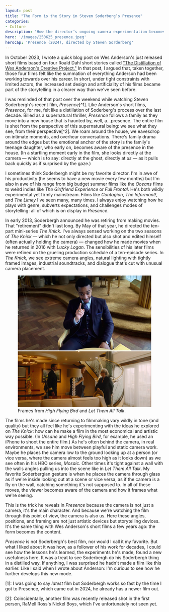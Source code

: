 ```yaml
---
layout: post
title: "The Form is the Story in Steven Soderberg’s Presence"
categories:
- Culture
description: "How the director’s ongoing camera experimentation becomes part of the story in his new film."
hero: '/images/250625_presence.jpeg'
herocap: 'Presence (2024), directed by Steven Sorderberg'
---
```


In October 2023, I wrote a quick blog post on Wes Anderson's just released short films based on four Roald Dahl short stories called ["The Distillation of Wes Anderson's Creative Project."](https://www.jarrettfuller.blog/2023/10/wes-anderson-short-films/) In that post, I argued that, taken together, those four films felt like the summation of everything Anderson had been working towards over his career. In short, under tight constraints with limited actors, the increased set design and artificiality of his films became part of the storytelling in a clearer way than we've seen before.

I was reminded of that post over the weekend while watching Steven Soderbergh's recent film, *Presence*[^1]. Like Anderson's short films, *Presence*, for me, felt like a distillation of Soderberg's process over the last decade. Billed as a supernatural thriller, *Presence* follows a family as they move into a new house that is haunted by, well, a...presence. The entire film is shot from the perspective of this supernatural being: we see what they see, from their perspective[^2]. We roam around the house, we eavesdrop on intimate moments, and overhear conversations. There's family drama around the edges but the emotional anchor of the story is the family's teenage daughter, who early on, becomes aware of the presence in the house. (In a startling moment early in the film, she looks directly at the camera — which is to say: directly at the ghost, directly at *us* — as it pulls back quickly as if surprised by the gaze.)

I sometimes think Soderbergh might be my favorite director. I'm in awe of his productivity (he seems to have a new movie every few months) but I'm also in awe of his range from big budget summer films like the *Oceans* films to weird indies like *The Girlfriend Experience* or *Full Frontal*. He's both wildly experimental yet firmly mainstream. Films like *Contagion*, *The Informant!*, and *The Limey* I've seen many, many times. I always enjoy watching how he plays with genre, subverts expectations, and challenges modes of storytelling: all of which is on display in *Presence*.

In early 2013, Soderbergh announced he was retiring from making movies. That "retirement" didn't last long. By May of that year, he directed the ten-part mini-series *The Knick*. I've always sensed working on the two seasons of *The Knick* — which he not only directed but also shot and edited himself (often actually holding the camera) — changed how he made movies when he returned in 2016 with *Lucky Logan*. The sensibilities of his later films were refined on the grueling production schedule of a ten-episode series. In *The Knick*, we see extreme camera angles, natural lighting with tightly framed images, industrial soundtracks, and dialogue that's cut with unusual camera placement.

<figure>

<img src="/images/250625_presence_hfb.jpg">

<img src="/images/250625_presence_ltat.jpg">

<figcaption>Frames from <i>High Flying Bird</i> and <i>Let Them All Talk</i>.</figcaption>

</figure>

The films he's made since returning to filmmaking vary wildly in tone (and quality) but they all feel like he's experimenting with the ideas he explored on *The Knick*: how can he make a film in the most economical and artistic way possible. (In *Unsane* and *High Flying Bird*, for example, he used an iPhone to shoot the entire film.) As he's often behind the camera, in real environments, we see him move between playful and static camera work. Maybe he places the camera low to the ground looking up at a person (or vice versa, where the camera almost feels too high as it looks down) as we see often in his HBO series, *Mosaic*. Other times it's tight against a wall with the walls angles pulling us into the scene like in *Let Them All Talk*. My favorite Soderbergian gesture is when he places the camera through glass as if we're inside looking out at a scene or vice versa, as if the camera is a fly on the wall, catching something it's not supposed to. In all of these moves, the viewer becomes aware of the camera and how it frames what we're seeing.

This is the trick he reveals in *Presence* because the camera is not just a camera, it's the main character. And because we're watching the film through this point of view, the camera is also us. Here these angles, positions, and framing are not just artistic devices but storytelling devices. It's the same thing with Wes Anderson's short films a few years ago: the form becomes the content.

*Presence* is not Soderbergh's best film, nor would I call it my favorite. But what I liked about it was how, as a follower of his work for decades, I could see how the lessons he's learned, the experiments he's made, found a new usefulness here. It was a treat to see Soderbergh do his Soderbergh thing in a distilled way. If anything, I was surprised he hadn't made a film like this earlier. Like I said when I wrote about Anderson: I'm curious to see how he further develops this new mode. 

[1]: I was going to say *latest* film but Soderbergh works so fast by the time I got to Presence, which came out in 2024, he already has a newer film out. 

[2]: Coincidentally, another film was recently released shot in the first person, RaMell Ross's Nickel Boys, which I've unfortunately not seen yet.